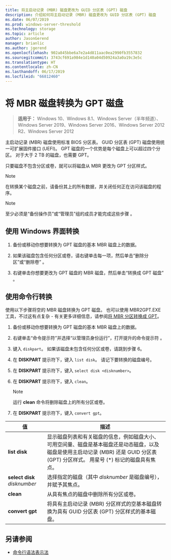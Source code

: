 ```yaml
---
title: 将主启动记录 (MBR) 磁盘更改为 GUID 分区表 (GPT) 磁盘
description: 介绍如何将主启动记录 (MBR) 磁盘更改为 GUID 分区表 (GPT) 磁盘
ms.date: 06/07/2019
ms.prod: windows-server-threshold
ms.technology: storage
ms.topic: article
author: JasonGerend
manager: brianlic
ms.author: jgerend
ms.openlocfilehash: 902a845bbe6a7e2a4d811aac0ea2990fb3557832
ms.sourcegitcommit: 3743cf691a984e1d140a04d50924a3a0a19c3e5c
ms.translationtype: HT
ms.contentlocale: zh-CN
ms.lasthandoff: 06/17/2019
ms.locfileid: "66812460"
---
```

# <a name="convert-an-mbr-disk-into-a-gpt-disk"></a>将 MBR 磁盘转换为 GPT 磁盘

> **适用于：** Windows 10、Windows 8.1、Windows Server（半年频道）、Windows Server 2019、Windows Server 2016、Windows Server 2012 R2、Windows Server 2012

主启动记录 (MBR) 磁盘使用标准 BIOS 分区表。 GUID 分区表 (GPT) 磁盘使用统一可扩展固件接口 (UEFI)。 GPT 磁盘的一个优势是每个磁盘上可以超过四个分区。 对于大于 2 TB 的磁盘，也需要 GPT。

只要磁盘不包含分区或卷，就可以将磁盘从 MBR 更改为 GPT 分区样式。

> [!NOTE]
> 在转换某个磁盘之前，请备份其上的所有数据，并关闭任何正在访问该磁盘的程序。

> [!NOTE]
> 至少必须是“备份操作员”或“管理员”组的成员才能完成这些步骤   。

## <a name="converting-using-the-windows-interface"></a>使用 Windows 界面转换

1.  备份或移动你想要转换为 GPT 磁盘的基本 MBR 磁盘上的数据。

2.  如果该磁盘包含任何分区或卷，请右键单击每一项，然后单击“删除分区”或“删除卷”   。

3.  右键单击你想要更改为 GPT 磁盘的 MBR 磁盘，然后单击“转换成 GPT 磁盘”  。

## <a name="converting-using-a-command-line"></a>使用命令行转换

使用以下步骤将空的 MBR 磁盘转换为 GPT 磁盘。 也可以使用 MBR2GPT.EXE 工具，不过这有点复杂 - 有关更多详细信息，请参阅[将 MBR 分区转换成 GPT](https://docs.microsoft.com/windows/deployment/mbr-to-gpt)。

1.  备份或移动你想要转换为 GPT 磁盘的基本 MBR 磁盘上的数据。

2.  右键单击“命令提示符”并选择“以管理员身份运行”，打开提升的命令提示符   。

3. 键入 `diskpart`。 如果该磁盘未包含任何分区或卷，请跳到步骤 6。

4.  在 **DISKPART** 提示符下，键入 `list disk`。 请记下要转换的磁盘编号。

5.  在 **DISKPART** 提示符下，键入 `select disk <disknumber>`。

6.  在 **DISKPART** 提示符下，键入 `clean`。

    > [!NOTE]
    > 运行 **clean** 命令将删除磁盘上的所有分区或卷。

7.  在 **DISKPART** 提示符下，键入 `convert gpt`。

| 值  | 描述  |
| ----- | ---- |
| **list disk** | 显示磁盘列表和有关磁盘的信息，例如磁盘大小、可用空间量、磁盘是基本磁盘还是动态磁盘，以及磁盘是使用主启动记录 (MBR) 还是 GUID 分区表 (GPT) 分区样式。 用星号 (*) 标记的磁盘具有焦点。 |
| **select disk** *disknumber* | 选择指定的磁盘（其中 *disknumber* 是磁盘编号），并赋予其焦点。 |
| **clean** | 从具有焦点的磁盘中删除所有分区或卷。  |
| **convert gpt**| 将具有主启动记录 (MBR) 分区样式的空基本磁盘转换为具有 GUID 分区表 (GPT) 分区样式的基本磁盘。 |

## <a name="see-also"></a>另请参阅

-   [命令行语法表示法](https://technet.microsoft.com/library/cc742449(v=ws.11).aspx)